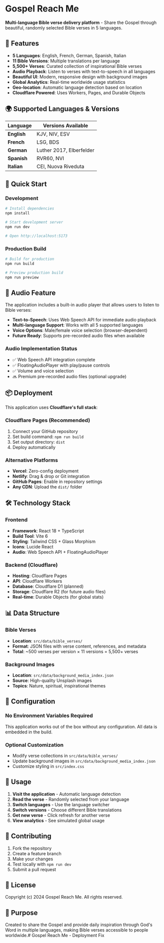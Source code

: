 # Gospel Reach Me

**Multi-language Bible verse delivery platform** - Share the Gospel through beautiful, randomly selected Bible verses in 5 languages.

## 🌟 Features

- **5 Languages**: English, French, German, Spanish, Italian
- **11 Bible Versions**: Multiple translations per language
- **5,500+ Verses**: Curated collection of inspirational Bible verses
- **Audio Playback**: Listen to verses with text-to-speech in all languages
- **Beautiful UI**: Modern, responsive design with background images
- **Global Analytics**: Real-time worldwide usage statistics
- **Geo-location**: Automatic language detection based on location
- **Cloudflare Powered**: Uses Workers, Pages, and Durable Objects

## 🌍 Supported Languages & Versions

| Language | Versions Available |
|----------|-------------------|
| **English** | KJV, NIV, ESV |
| **French** | LSG, BDS |
| **German** | Luther 2017, Elberfelder |
| **Spanish** | RVR60, NVI |
| **Italian** | CEI, Nuova Riveduta |

## 🚀 Quick Start

### Development
```bash
# Install dependencies
npm install

# Start development server
npm run dev

# Open http://localhost:5173
```

### Production Build
```bash
# Build for production
npm run build

# Preview production build
npm run preview
```

## 🎵 Audio Feature

The application includes a built-in audio player that allows users to listen to Bible verses:

- **Text-to-Speech**: Uses Web Speech API for immediate audio playback
- **Multi-language Support**: Works with all 5 supported languages
- **Voice Options**: Male/female voice selection (browser-dependent)
- **Future Ready**: Supports pre-recorded audio files when available

### Audio Implementation Status
- ✅ Web Speech API integration complete
- ✅ FloatingAudioPlayer with play/pause controls
- ✅ Volume and voice selection
- 🔜 Premium pre-recorded audio files (optional upgrade)

## 📦 Deployment

This application uses **Cloudflare's full stack**:

### Cloudflare Pages (Recommended)
1. Connect your GitHub repository
2. Set build command: `npm run build`
3. Set output directory: `dist`
4. Deploy automatically

### Alternative Platforms
- **Vercel**: Zero-config deployment
- **Netlify**: Drag & drop or Git integration
- **GitHub Pages**: Enable in repository settings
- **Any CDN**: Upload the `dist/` folder

## 🛠 Technology Stack

### Frontend
- **Framework**: React 18 + TypeScript
- **Build Tool**: Vite 6
- **Styling**: Tailwind CSS + Glass Morphism
- **Icons**: Lucide React
- **Audio**: Web Speech API + FloatingAudioPlayer

### Backend (Cloudflare)
- **Hosting**: Cloudflare Pages
- **API**: Cloudflare Workers
- **Database**: Cloudflare D1 (planned)
- **Storage**: Cloudflare R2 (for future audio files)
- **Real-time**: Durable Objects (for global stats)

## 📊 Data Structure

### Bible Verses
- **Location**: `src/data/bible_verses/`
- **Format**: JSON files with verse content, references, and metadata
- **Total**: ~500 verses per version × 11 versions = 5,500+ verses

### Background Images
- **Location**: `src/data/background_media_index.json`
- **Source**: High-quality Unsplash images
- **Topics**: Nature, spiritual, inspirational themes

## 🔧 Configuration

### No Environment Variables Required
This application works out of the box without any configuration. All data is embedded in the build.

### Optional Customization
- Modify verse collections in `src/data/bible_verses/`
- Update background images in `src/data/background_media_index.json`
- Customize styling in `src/index.css`

## 📱 Usage

1. **Visit the application** - Automatic language detection
2. **Read the verse** - Randomly selected from your language
3. **Switch languages** - Use the language switcher
4. **Switch versions** - Choose different Bible translations
5. **Get new verse** - Click refresh for another verse
6. **View analytics** - See simulated global usage

## 🤝 Contributing

1. Fork the repository
2. Create a feature branch
3. Make your changes
4. Test locally with `npm run dev`
5. Submit a pull request

## 📄 License

Copyright (c) 2024 Gospel Reach Me. All rights reserved.

## 🙏 Purpose

Created to share the Gospel and provide daily inspiration through God's Word in multiple languages, making Bible verses accessible to people worldwide.# Gospel Reach Me - Deployment Fix
